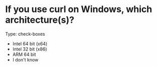 # If you use curl on Windows, which architecture(s)?

Type: check-boxes

- Intel 64 bit (x64)
- Intel 32 bit (x86)
- ARM 64 bit
- I don't know
